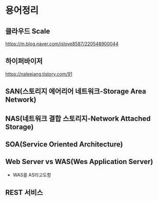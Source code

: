 # 용어정리

## 클라우드 Scale
https://m.blog.naver.com/islove8587/220548900044
## 하이퍼바이저
https://naleejang.tistory.com/91
## SAN(스토리지 에어리어 네트워크-Storage Area Network)
## NAS(네트워크 결합 스토리지-Network Attached Storage)
## SOA(Service Oriented Architecture)
## Web Server vs WAS(Wes Application Server)
+ WAS를 AS라고도함
## REST 서비스